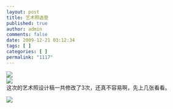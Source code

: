 ```yaml
---
layout: post
title: 艺术照选登
published: true
author: admin
comments: false
date: 2009-12-21 03:12:34
tags: [ ]
categories: [ ]
permalink: "1117"
---
```

![][1]  
![][2]  
这次的艺术照设计稿一共修改了3次，还真不容易啊，先上几张看看。


  


![][3]

 [1]: http://xujianian.com/jx/blog/UploadFiles/2009-12/1221836726.jpg
 [2]: http://xujianian.com/jx/blog/UploadFiles/2009-12/1221962080.jpg
 [3]: http://xujianian.com/jx/blog/UploadFiles/2009-12/1221304054.jpg